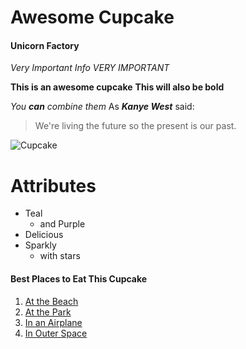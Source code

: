 # Awesome Cupcake
#### Unicorn Factory

*Very Important Info*
_VERY IMPORTANT_

**This is an awesome cupcake**
__This will also be bold__

_You **can** combine them_
As _**Kanye West**_ said:

> We're living the future so
> the present is our past.

![Cupcake](https://truffle-assets.imgix.net/pxqrocxwsjcc_6OcJeUMaWIYOmKgsK6IwWc_galaxy-cupcakes_squareThumbnail_en-US.jpeg)


# Attributes
* Teal
	* and Purple
* Delicious
* Sparkly
	* with stars

#### Best Places to Eat This Cupcake
1. [At the Beach](http://covapp.vancouver.ca/parkfinder/parkdetail.aspx?inparkid=207)
1.  [At the Park](http://vancouver.ca/parks-recreation-culture/stanley-park.aspx)
1. [In an Airplane](http://www.imdb.com/title/tt0417148/)
1. [In Outer Space](http://www.spacex.com/)

